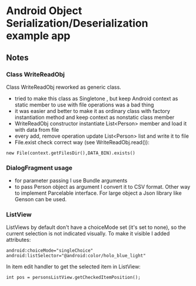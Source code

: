 # Android Object Serialization/Deserialization example app

## Notes

### Class WriteReadObj

Class WriteReadObj reworked as generic class.

- tried to make this class as Singletone , but keep Android context as static member to use with file operations was a bad thing
- it was easier and better to make it as ordinary class with factory instantiation method and keep context as nonstatic class member
- WriteReadObj constructor instantiate List&lt;Person> member and load it with data from file
- every add, remove operation update List&lt;Person> list and write it to file
- File.exist check correct way (see WriteReadObj.read()):

~~~
new File(context.getFilesDir(),DATA_BIN).exists()
~~~  

### DialogFragment usage

- for parameter passing I use Bundle arguments
- to pass Person object as argument I convert it to CSV format. Other way to implement Parcelable interface.
  For large object a Json library like Genson can be used.

### ListView
ListViews by default don't have a choiceMode set (it's set to none), so the current selection is not indicated visually.
To make it visible I added attributes:
~~~
android:choiceMode="singleChoice"
android:listSelector="@android:color/holo_blue_light"
~~~

In item edit handler to get the selected item in ListView:

~~~
int pos = personsListView.getCheckedItemPosition();
~~~ 

